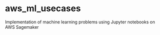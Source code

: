 # aws_ml_usecases
Implementation of machine learning problems using Jupyter notebooks on AWS Sagemaker
